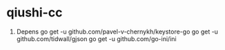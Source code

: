 # qiushi-cc
1. Depens
  go get -u github.com/pavel-v-chernykh/keystore-go
  go get -u github.com/tidwall/gjson
  go get -u github.com/go-ini/ini
